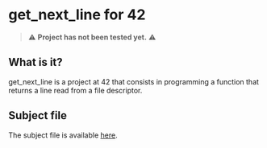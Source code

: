 # get_next_line for 42

> :warning: **Project has not been tested yet.** :warning:

## What is it?

get_next_line is a project at 42 that consists in programming a function that returns a line read from a file descriptor.

## Subject file

The subject file is available [here](resources/en.subject.get_next_line.pdf).
